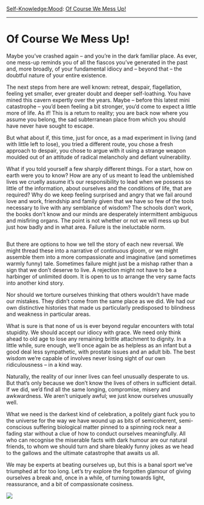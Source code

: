 [Self-Knowledge:](https://www.theschooloflife.com/thebookoflife/category/self-knowledge/)[Mood](https://www.theschooloflife.com/thebookoflife/category/self-knowledge/mood/): [Of Course We Mess Up!](https://www.theschooloflife.com/thebookoflife/of-course-we-mess-up/)

* * *

# Of Course We Mess Up!

Maybe you’ve crashed again – and you’re in the dark familiar place. As ever, one mess-up reminds you of all the fiascos you’ve generated in the past and, more broadly, of your fundamental idiocy and – beyond that – the doubtful nature of your entire existence.&nbsp;

The next steps from here are well known: retreat, despair, flagellation, feeling yet smaller, ever greater doubt and deeper self-loathing. You have mined this cavern expertly over the years. Maybe – before this latest mini catastrophe – you’d been feeling a bit stronger, you’d come to expect a little more of life. As if! This is a return to reality; you are back now where you assume you belong, the sad subterranean place from which you should have never have sought to escape.

But what about if, this time, just for once, as a mad experiment in living (and with little left to lose), you tried a different route, you chose a fresh approach to despair, you chose to argue with it using a strange weapon moulded out of an attitude of radical melancholy and defiant vulnerability.&nbsp;

What if you told yourself a few sharply different things. For a start, how on earth were you to know? How are any of us meant to lead the unblemished lives we cruelly assume it’s our responsibility to lead when we possess so little of the information, about ourselves and the conditions of life, that are required? Why do we keep feeling surprised and angry that we fail around love and work, friendship and family given that we have so few of the tools necessary to live with any semblance of wisdom? The schools don’t work, the books don’t know and our minds are desperately intermittent ambiguous and misfiring organs. The point is not whether or not we will mess up but just how badly and in what area. Failure is the ineluctable norm.

<figure class="aligncenter"><img src="https://www.theschooloflife.com/thebookoflife/wp-content/uploads/2019/06/70354511_f6628f7d-cb46-41c1-8c5f-50c629f2362b-1.jpg" alt="" class="wp-image-23412" srcset="https://www.theschooloflife.com/thebookoflife/wp-content/uploads/2019/06/70354511_f6628f7d-cb46-41c1-8c5f-50c629f2362b-1.jpg 660w, https://www.theschooloflife.com/thebookoflife/wp-content/uploads/2019/06/70354511_f6628f7d-cb46-41c1-8c5f-50c629f2362b-1-300x241.jpg 300w" sizes="(max-width: 660px) 100vw, 660px"></figure>

But there are options to how we tell the story of each new reversal. We might thread these into a narrative of continuous gloom, or we might assemble them into a more compassionate and imaginative (and sometimes warmly funny) tale. Sometimes failure might just be a mishap rather than a sign that we don’t deserve to live. A rejection might not have to be a harbinger of unlimited doom. It is open to us to arrange the very same facts into another kind story.

Nor should we torture ourselves thinking that others wouldn’t have made our mistakes. They didn’t come from the same place as we did. We had our own distinctive histories that made us particularly predisposed to blindness and weakness in particular areas.&nbsp;

What is sure is that none of us is ever beyond regular encounters with total stupidity. We should accept our idiocy with grace. We need only think ahead to old age to lose any remaining brittle attachment to dignity. In a little while, sure enough, we’ll once again be as helpless as an infant but a good deal less sympathetic, with prostate issues and an adult bib. The best wisdom we’re capable of involves never losing sight of our own ridiculousness – in a kind way.

Naturally, the reality of our inner lives can feel unusually desperate to us. But that’s only because we don’t know the lives of others in sufficient detail. If we did, we’d find all the same longing, compromise, misery and awkwardness. We aren’t uniquely awful; we just know ourselves unusually well.&nbsp;

What we need is the darkest kind of celebration, a politely giant fuck you to the universe for the way we have wound up as bits of semicoherent, semi-conscious suffering biological matter pinned to a spinning rock near a fading star without a clue of how to conduct ourselves meaningfully. All who can recognise the miserable facts with dark humour are our natural friends, to whom we should turn and share bleakly funny jokes as we head to the gallows and the ultimate catastrophe that awaits us all.&nbsp;

We may be experts at beating ourselves up, but this is a banal sport we’ve triumphed at for too long. Let’s try explore the forgotten glamour of giving ourselves a break and, once in a while, of turning towards light, reassurance, and a bit of compassionate cosiness.

[![](https://img.youtube.com/vi/Mk_rbJ4lBYM/0.jpg)](https://www.youtube.com/embed/Mk_rbJ4lBYM '')
&nbsp;&nbsp;   
